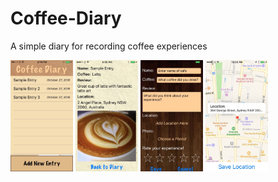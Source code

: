 # Coffee-Diary
A simple diary for recording coffee experiences

<img src="/App_Screenshots/IMG_3236.jpg" alt="Drawing" width="100"/>
<img src="/App_Screenshots/IMG_3234.jpg" alt="Drawing" width="100"/>
<img src="/App_Screenshots/IMG_3235.jpg" alt="Drawing" width="100"/>
<img src="/App_Screenshots/IMG_3239.jpg" alt="Drawing" width="100"/>
